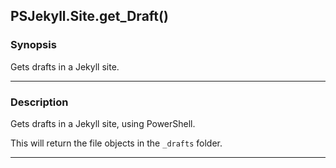 PSJekyll.Site.get_Draft()
-------------------------

### Synopsis
Gets drafts in a Jekyll site.

---

### Description

Gets drafts in a Jekyll site, using PowerShell.

This will return the file objects in the `_drafts` folder.

---
